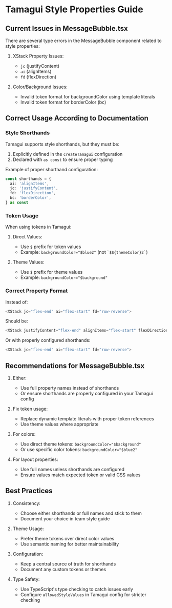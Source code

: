 # Tamagui Style Properties Guide

## Current Issues in MessageBubble.tsx

There are several type errors in the MessageBubble component related to style properties:

1. XStack Property Issues:
   - `jc` (justifyContent)
   - `ai` (alignItems)
   - `fd` (flexDirection)

2. Color/Background Issues:
   - Invalid token format for backgroundColor using template literals
   - Invalid token format for borderColor (bc)

## Correct Usage According to Documentation

### Style Shorthands

Tamagui supports style shorthands, but they must be:
1. Explicitly defined in the `createTamagui` configuration
2. Declared with `as const` to ensure proper typing

Example of proper shorthand configuration:
```typescript
const shorthands = {
  ai: 'alignItems',
  jc: 'justifyContent',
  fd: 'flexDirection',
  bc: 'borderColor',
} as const
```

### Token Usage

When using tokens in Tamagui:

1. Direct Values:
   - Use `$` prefix for token values
   - Example: `backgroundColor="$blue2"` (not `` `$${themeColor}2` ``)

2. Theme Values:
   - Use `$` prefix for theme values
   - Example: `backgroundColor="$background"`

### Correct Property Format

Instead of:
```typescript
<XStack jc="flex-end" ai="flex-start" fd="row-reverse">
```

Should be:
```typescript
<XStack justifyContent="flex-end" alignItems="flex-start" flexDirection="row-reverse">
```

Or with properly configured shorthands:
```typescript
<XStack jc="flex-end" ai="flex-start" fd="row-reverse">
```

## Recommendations for MessageBubble.tsx

1. Either:
   - Use full property names instead of shorthands
   - Or ensure shorthands are properly configured in your Tamagui config

2. Fix token usage:
   - Replace dynamic template literals with proper token references
   - Use theme values where appropriate

3. For colors:
   - Use direct theme tokens: `backgroundColor="$background"`
   - Or use specific color tokens: `backgroundColor="$blue2"`

4. For layout properties:
   - Use full names unless shorthands are configured
   - Ensure values match expected token or valid CSS values

## Best Practices

1. Consistency:
   - Choose either shorthands or full names and stick to them
   - Document your choice in team style guide

2. Theme Usage:
   - Prefer theme tokens over direct color values
   - Use semantic naming for better maintainability

3. Configuration:
   - Keep a central source of truth for shorthands
   - Document any custom tokens or themes

4. Type Safety:
   - Use TypeScript's type checking to catch issues early
   - Configure `allowedStyleValues` in Tamagui config for stricter checking 